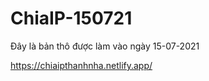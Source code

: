 # ChiaIP-150721

Đây là bản thô được làm vào ngày 15-07-2021

https://chiaipthanhnha.netlify.app/
